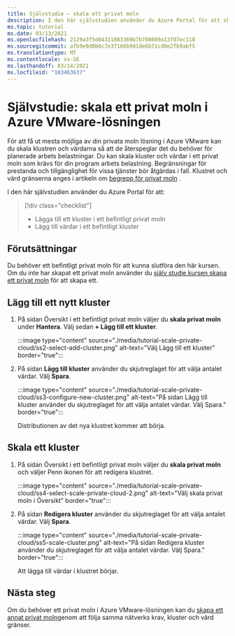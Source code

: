 ```yaml
---
title: Självstudie – skala ett privat moln
description: I den här självstudien använder du Azure Portal för att skala ett privat moln i Azure VMware-lösningen.
ms.topic: tutorial
ms.date: 03/13/2021
ms.openlocfilehash: 2129a3f5d04311883369b7b708689a13f07ec118
ms.sourcegitcommit: afb9e9d0b0c7e37166b9d1de6b71cd0e2fb9abf5
ms.translationtype: MT
ms.contentlocale: sv-SE
ms.lasthandoff: 03/14/2021
ms.locfileid: "103463637"
---
```

# <a name="tutorial-scale-an-azure-vmware-solution-private-cloud"></a>Självstudie: skala ett privat moln i Azure VMware-lösningen

För att få ut mesta möjliga av din privata moln lösning i Azure VMware kan du skala klustren och värdarna så att de återspeglar det du behöver för planerade arbets belastningar. Du kan skala kluster och värdar i ett privat moln som krävs för din program arbets belastning. Begränsningar för prestanda och tillgänglighet för vissa tjänster bör åtgärdas i fall. Klustret och värd gränserna anges i artikeln om [begrepp för privat moln](concepts-private-clouds-clusters.md) .

I den här självstudien använder du Azure Portal för att:

> [!div class="checklist"]
> * Lägga till ett kluster i ett befintligt privat moln
> * Lägg till värdar i ett befintligt kluster

## <a name="prerequisites"></a>Förutsättningar

Du behöver ett befintligt privat moln för att kunna slutföra den här kursen. Om du inte har skapat ett privat moln använder du [själv studie kursen skapa ett privat moln](tutorial-create-private-cloud.md) för att skapa ett. 

## <a name="add-a-new-cluster"></a>Lägg till ett nytt kluster

1. På sidan Översikt i ett befintligt privat moln väljer du **skala privat moln** under **Hantera**. Välj sedan **+ Lägg till ett kluster**.

   :::image type="content" source="./media/tutorial-scale-private-cloud/ss2-select-add-cluster.png" alt-text="Välj Lägg till ett kluster" border="true":::

1. På sidan **Lägg till kluster** använder du skjutreglaget för att välja antalet värdar. Välj **Spara**.

   :::image type="content" source="./media/tutorial-scale-private-cloud/ss3-configure-new-cluster.png" alt-text="På sidan Lägg till kluster använder du skjutreglaget för att välja antalet värdar. Välj Spara." border="true":::

   Distributionen av det nya klustret kommer att börja.

## <a name="scale-a-cluster"></a>Skala ett kluster 

1. På sidan Översikt i ett befintligt privat moln väljer du **skala privat moln** och väljer Penn ikonen för att redigera klustret.

   :::image type="content" source="./media/tutorial-scale-private-cloud/ss4-select-scale-private-cloud-2.png" alt-text="Välj skala privat moln i Översikt" border="true":::

1. På sidan **Redigera kluster** använder du skjutreglaget för att välja antalet värdar. Välj **Spara**.

   :::image type="content" source="./media/tutorial-scale-private-cloud/ss5-scale-cluster.png" alt-text="På sidan Redigera kluster använder du skjutreglaget för att välja antalet värdar. Välj Spara." border="true":::

   Att lägga till värdar i klustret börjar.

## <a name="next-steps"></a>Nästa steg

Om du behöver ett privat moln i Azure VMware-lösningen kan du [skapa ett annat privat moln](tutorial-create-private-cloud.md)genom att följa samma nätverks krav, kluster och värd gränser.

<!-- LINKS - external-->

<!-- LINKS - internal -->
